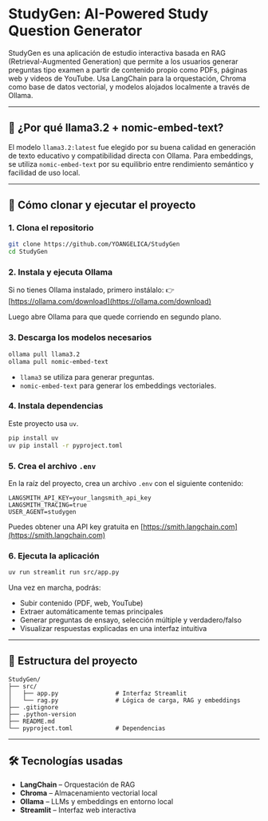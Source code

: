 # StudyGen: AI-Powered Study Question Generator

StudyGen es una aplicación de estudio interactiva basada en RAG (Retrieval-Augmented Generation) que permite a los usuarios generar preguntas tipo examen a partir de contenido propio como PDFs, páginas web y videos de YouTube. Usa LangChain para la orquestación, Chroma como base de datos vectorial, y modelos alojados localmente a través de Ollama.

---

## 🧠 ¿Por qué llama3.2 + nomic-embed-text?

El modelo `llama3.2:latest` fue elegido por su buena calidad en generación de texto educativo y compatibilidad directa con Ollama. Para embeddings, se utiliza `nomic-embed-text` por su equilibrio entre rendimiento semántico y facilidad de uso local.

---

## 🚀 Cómo clonar y ejecutar el proyecto

### 1. Clona el repositorio
```bash
git clone https://github.com/YOANGELICA/StudyGen
cd StudyGen
````

### 2. Instala y ejecuta Ollama

Si no tienes Ollama instalado, primero instálalo:
👉 [https://ollama.com/download](https://ollama.com/download)

Luego abre Ollama para que quede corriendo en segundo plano.


### 3. Descarga los modelos necesarios

```bash
ollama pull llama3.2
ollama pull nomic-embed-text
```

* `llama3` se utiliza para generar preguntas.
* `nomic-embed-text` para generar los embeddings vectoriales.


### 4. Instala dependencias

Este proyecto usa `uv`.

```bash
pip install uv
uv pip install -r pyproject.toml
```

### 5. Crea el archivo `.env`

En la raíz del proyecto, crea un archivo `.env` con el siguiente contenido:

```env
LANGSMITH_API_KEY=your_langsmith_api_key
LANGSMITH_TRACING=true
USER_AGENT=studygen
```

Puedes obtener una API key gratuita en [https://smith.langchain.com](https://smith.langchain.com)


### 6. Ejecuta la aplicación

```bash
uv run streamlit run src/app.py
```

Una vez en marcha, podrás:

* Subir contenido (PDF, web, YouTube)
* Extraer automáticamente temas principales
* Generar preguntas de ensayo, selección múltiple y verdadero/falso
* Visualizar respuestas explicadas en una interfaz intuitiva

---

## 📁 Estructura del proyecto

```
StudyGen/
├── src/
│   ├── app.py                # Interfaz Streamlit
│   └── rag.py                # Lógica de carga, RAG y embeddings
├── .gitignore
├── .python-version
├── README.md
└── pyproject.toml            # Dependencias
```

---

## 🛠 Tecnologías usadas

* **LangChain** – Orquestación de RAG
* **Chroma** – Almacenamiento vectorial local
* **Ollama** – LLMs y embeddings en entorno local
* **Streamlit** – Interfaz web interactiva


